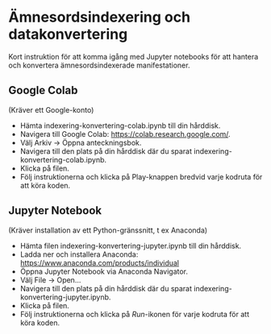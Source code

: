 # Ämnesordsindexering och datakonvertering

Kort instruktion för att komma igång med Jupyter notebooks för att hantera och konvertera ämnesordsindexerade manifestationer.

## Google Colab

(Kräver ett Google-konto)

* Hämta indexering-konvertering-colab.ipynb till din hårddisk.
* Navigera till Google Colab: https://colab.research.google.com/.
* Välj Arkiv -> Öppna anteckningsbok.
* Navigera till den plats på din hårddisk där du sparat indexering-konvertering-colab.ipynb.
* Klicka på filen.
* Följ instruktionerna och klicka på Play-knappen bredvid varje kodruta för att köra koden.

## Jupyter Notebook

(Kräver installation av ett Python-gränssnitt, t ex Anaconda)

* Hämta filen indexering-konvertering-jupyter.ipynb till din hårddisk.
* Ladda ner och installera Anaconda: https://www.anaconda.com/products/individual
* Öppna Jupyter Notebook via Anaconda Navigator.
* Välj File -> Open...
* Navigera till den plats på din hårddisk där du sparat indexering-konvertering-jupyter.ipynb.
* Klicka på filen.
* Följ instruktionerna och klicka på *Run*-ikonen för varje kodruta för att köra koden.

